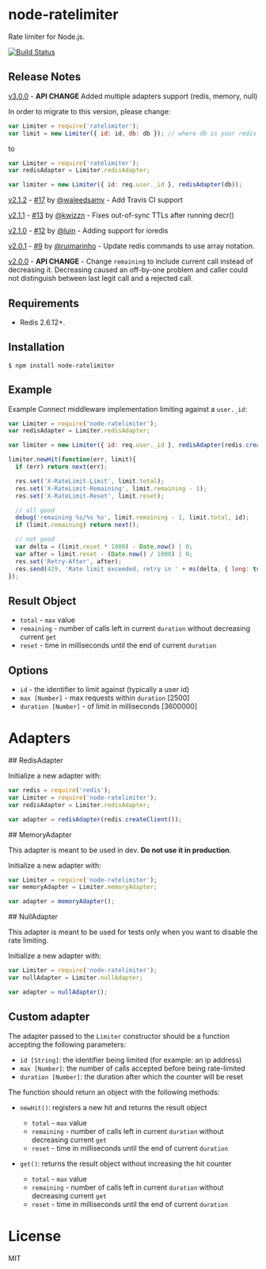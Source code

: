 # node-ratelimiter

  Rate limiter for Node.js.

[![Build Status](https://travis-ci.org/tj/node-ratelimiter.svg)](https://travis-ci.org/tj/node-ratelimiter)

## Release Notes
[v3.0.0](https://github.com/marmelab/node-ratelimiter/tree/v3.0.0) - **API CHANGE** Added multiple adapters support (redis, memory, null)

In order to migrate to this version, please change:

```js
var Limiter = require('ratelimiter');
var limit = new Limiter({ id: id, db: db }); // where db is your redis client
```

to

```js
var Limiter = require('ratelimiter');
var redisAdapter = Limiter.redisAdapter;

var limiter = new Limiter({ id: req.user._id }, redisAdapter(db));
```


[v2.1.2](https://github.com/tj/node-ratelimiter/tree/v2.1.2) - [#17](/../../pull/17) by [@waleedsamy](https://github.com/waleedsamy) - Add Travis CI support

[v2.1.1](https://github.com/tj/node-ratelimiter/tree/v2.1.1) - [#13](/../../pull/13) by [@kwizzn](https://github.com/kwizzn) - Fixes out-of-sync TTLs after running decr()

[v2.1.0](https://github.com/tj/node-ratelimiter/tree/v2.1.0) - [#12](/../../pull/12) by [@luin](https://github.com/luin) - Adding support for ioredis

[v2.0.1](https://github.com/tj/node-ratelimiter/tree/v2.0.1) - [#9](/../../pull/9) by [@ruimarinho](https://github.com/ruimarinho) - Update redis commands to use array notation.

[v2.0.0](https://github.com/tj/node-ratelimiter/tree/v2.0.0) - **API CHANGE** - Change `remaining` to include current call instead of decreasing it. Decreasing caused an off-by-one problem and caller could not distinguish between last legit call and a rejected call.

## Requirements

- Redis 2.6.12+.

## Installation

```
$ npm install node-ratelimiter
```

## Example

 Example Connect middleware implementation limiting against a `user._id`:

```js
var Limiter = require('node-ratelimiter');
var redisAdapter = Limiter.redisAdapter;

var limiter = new Limiter({ id: req.user._id }, redisAdapter(redis.createClient()));

limiter.newHit(function(err, limit){
  if (err) return next(err);

  res.set('X-RateLimit-Limit', limit.total);
  res.set('X-RateLimit-Remaining', limit.remaining - 1);
  res.set('X-RateLimit-Reset', limit.reset);

  // all good
  debug('remaining %s/%s %s', limit.remaining - 1, limit.total, id);
  if (limit.remaining) return next();

  // not good
  var delta = (limit.reset * 1000) - Date.now() | 0;
  var after = limit.reset - (Date.now() / 1000) | 0;
  res.set('Retry-After', after);
  res.send(429, 'Rate limit exceeded, retry in ' + ms(delta, { long: true }));
});
```

## Result Object
 - `total` - `max` value
 - `remaining` - number of calls left in current `duration` without decreasing current `get`
 - `reset` - time in milliseconds until the end of current `duration`

## Options

- `id` - the identifier to limit against (typically a user id)
 - `max [Number]` - max requests within `duration` [2500]
 - `duration [Number]` - of limit in milliseconds [3600000]

# Adapters

## RedisAdapter

Initialize a new adapter with:

```js
var redis = require('redis');
var Limiter = require('node-ratelimiter');
var redisAdapter = Limiter.redisAdapter;

var adapter = redisAdapter(redis.createClient());
```

## MemoryAdapter

This adapter is meant to be used in dev. **Do not use it in production**.

Initialize a new adapter with:

```js
var Limiter = require('node-ratelimiter');
var memoryAdapter = Limiter.memoryAdapter;

var adapter = memoryAdapter();
```

## NullAdapter

This adapter is meant to be used for tests only when you want to disable the rate limiting.

Initialize a new adapter with:

```js
var Limiter = require('node-ratelimiter');
var nullAdapter = Limiter.nullAdapter;

var adapter = nullAdapter();
```

## Custom adapter

The adapter passed to the `Limiter` constructor should be a function accepting the following parameters:
- `id [String]`: the identifier being limited (for example: an ip address)
- `max [Number]`: the number of calls accepted before being rate-limited
- `duration [Number]`: the duration after which the counter will be reset

The function should return an object with the following methods:
- `newHit()`: registers a new hit and returns the result object
  - `total` - `max` value
  - `remaining` - number of calls left in current `duration` without decreasing current `get`
  - `reset` - time in milliseconds until the end of current `duration`

- `get()`: returns the result object without increasing the hit counter
  - `total` - `max` value
  - `remaining` - number of calls left in current `duration` without decreasing current `get`
  - `reset` - time in milliseconds until the end of current `duration`

# License

  MIT
